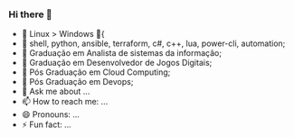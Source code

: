 ### Hi there 👋

- 🔭 Linux > Windows :penguin:{
- 🌱 shell, python, ansible, terraform,  c#, c++, lua, power-cli, automation;
- 👯 Graduação em Analista de sistemas da informação;
- 🤔 Graduação em  Desenvolvedor de Jogos Digitais;
- 🤔 Pós Graduação em  Cloud Computing;
- 🤔 Pós Graduação em  Devops;
- 💬 Ask me about ...
- 📫 How to reach me: ...
- 😄 Pronouns: ...
- ⚡ Fun fact: ...

